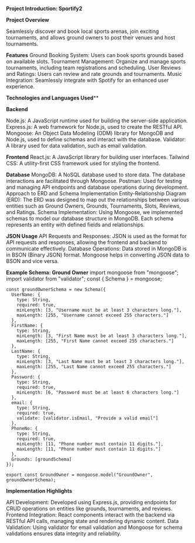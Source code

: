**Project Introduction: Sportify2**

**Project Overview**

Seamlessly discover and book local sports arenas, join exciting tournaments, and allows ground owners to post their venues and host tournaments.

**Features**
Ground Booking System: Users can book sports grounds based on available slots.
Tournament Management: Organize and manage sports tournaments, including team registrations and scheduling.
User Reviews and Ratings: Users can review and rate grounds and tournaments.
Music Integration: Seamlessly integrate with Spotify for an enhanced user experience.

****Technologies and Languages Used******

**Backend**

Node.js: A JavaScript runtime used for building the server-side application.
Express.js: A web framework for Node.js, used to create the RESTful API.
Mongoose: An Object Data Modeling (ODM) library for MongoDB and Node.js, used to define schemas and interact with the database.
Validator: A library used for data validation, such as email validation.

**Frontend**
React.js: A JavaScript library for building user interfaces.
Tailwind CSS: A utility-first CSS framework used for styling the frontend.

**Database**
MongoDB: A NoSQL database used to store data. The database interactions are facilitated through Mongoose.
Postman: Used for testing and managing API endpoints and database operations during development.
Approach to ERD and Schema Implementation
Entity-Relationship Diagram (ERD): The ERD was designed to map out the relationships between various entities such as Ground Owners, Grounds, Tournaments, Slots, Reviews, and Ratings.
Schema Implementation: Using Mongoose, we implemented schemas to model our database structure in MongoDB. Each schema represents an entity with defined fields and relationships.

**JSON Usage**
API Requests and Responses: JSON is used as the format for API requests and responses, allowing the frontend and backend to communicate effectively.
Database Operations: Data stored in MongoDB is in BSON (Binary JSON) format. Mongoose helps in converting JSON data to BSON and vice versa.

**Example Schema: Ground Owner**
    import mongoose from "mongoose";
    import validator from "validator";
    const { Schema } = mongoose;
    
    const groundOwnerSchema = new Schema({
      UserName: {
        type: String,
        required: true,
        minLength: [3, "Username must be at least 3 characters long."],
        maxLength: [255, "Username cannot exceed 255 characters."]
      },
      FirstName: {
        type: String,
        minLength: [3, "First Name must be at least 3 characters long."],
        maxLength: [255, "First Name cannot exceed 255 characters."]
      },
      LastName: {
        type: String,
        minLength: [3, "Last Name must be at least 3 characters long."],
        maxLength: [255, "Last Name cannot exceed 255 characters."]
      },
      Password: {
        type: String,
        required: true,
        minLength: [6, "Password must be at least 6 characters long."]
      },
      email: {
        type: String,
        required: true,
        validate: [validator.isEmail, "Provide a valid email"]
      },
      PhoneNo: {
        type: String,
        required: true,
        minLength: [11, "Phone number must contain 11 digits."],
        maxLength: [11, "Phone number must contain 11 digits."]
      },
      Grounds: [groundSchema]
    });
    
    export const GroundOwner = mongoose.model("GroundOwner", groundOwnerSchema);


**Implementation Highlights**

API Development: Developed using Express.js, providing endpoints for CRUD operations on entities like grounds, tournaments, and reviews.
Frontend Integration: React components interact with the backend via RESTful API calls, managing state and rendering dynamic content.
Data Validation: Using validator for email validation and Mongoose for schema validations ensures data integrity and reliability.




